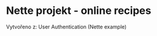 Nette projekt - online recipes
===================================
Vytvořeno z:
User Authentication (Nette example)
